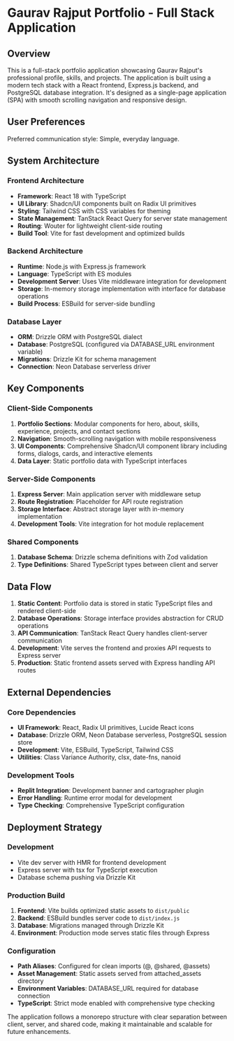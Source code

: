 # Gaurav Rajput Portfolio - Full Stack Application

## Overview

This is a full-stack portfolio application showcasing Gaurav Rajput's professional profile, skills, and projects. The application is built using a modern tech stack with a React frontend, Express.js backend, and PostgreSQL database integration. It's designed as a single-page application (SPA) with smooth scrolling navigation and responsive design.

## User Preferences

Preferred communication style: Simple, everyday language.

## System Architecture

### Frontend Architecture
- **Framework**: React 18 with TypeScript
- **UI Library**: Shadcn/UI components built on Radix UI primitives
- **Styling**: Tailwind CSS with CSS variables for theming
- **State Management**: TanStack React Query for server state management
- **Routing**: Wouter for lightweight client-side routing
- **Build Tool**: Vite for fast development and optimized builds

### Backend Architecture
- **Runtime**: Node.js with Express.js framework
- **Language**: TypeScript with ES modules
- **Development Server**: Uses Vite middleware integration for development
- **Storage**: In-memory storage implementation with interface for database operations
- **Build Process**: ESBuild for server-side bundling

### Database Layer
- **ORM**: Drizzle ORM with PostgreSQL dialect
- **Database**: PostgreSQL (configured via DATABASE_URL environment variable)
- **Migrations**: Drizzle Kit for schema management
- **Connection**: Neon Database serverless driver

## Key Components

### Client-Side Components
1. **Portfolio Sections**: Modular components for hero, about, skills, experience, projects, and contact sections
2. **Navigation**: Smooth-scrolling navigation with mobile responsiveness
3. **UI Components**: Comprehensive Shadcn/UI component library including forms, dialogs, cards, and interactive elements
4. **Data Layer**: Static portfolio data with TypeScript interfaces

### Server-Side Components
1. **Express Server**: Main application server with middleware setup
2. **Route Registration**: Placeholder for API route registration
3. **Storage Interface**: Abstract storage layer with in-memory implementation
4. **Development Tools**: Vite integration for hot module replacement

### Shared Components
1. **Database Schema**: Drizzle schema definitions with Zod validation
2. **Type Definitions**: Shared TypeScript types between client and server

## Data Flow

1. **Static Content**: Portfolio data is stored in static TypeScript files and rendered client-side
2. **Database Operations**: Storage interface provides abstraction for CRUD operations
3. **API Communication**: TanStack React Query handles client-server communication
4. **Development**: Vite serves the frontend and proxies API requests to Express server
5. **Production**: Static frontend assets served with Express handling API routes

## External Dependencies

### Core Dependencies
- **UI Framework**: React, Radix UI primitives, Lucide React icons
- **Database**: Drizzle ORM, Neon Database serverless, PostgreSQL session store
- **Development**: Vite, ESBuild, TypeScript, Tailwind CSS
- **Utilities**: Class Variance Authority, clsx, date-fns, nanoid

### Development Tools
- **Replit Integration**: Development banner and cartographer plugin
- **Error Handling**: Runtime error modal for development
- **Type Checking**: Comprehensive TypeScript configuration

## Deployment Strategy

### Development
- Vite dev server with HMR for frontend development
- Express server with tsx for TypeScript execution
- Database schema pushing via Drizzle Kit

### Production Build
1. **Frontend**: Vite builds optimized static assets to `dist/public`
2. **Backend**: ESBuild bundles server code to `dist/index.js`
3. **Database**: Migrations managed through Drizzle Kit
4. **Environment**: Production mode serves static files through Express

### Configuration
- **Path Aliases**: Configured for clean imports (@, @shared, @assets)
- **Asset Management**: Static assets served from attached_assets directory
- **Environment Variables**: DATABASE_URL required for database connection
- **TypeScript**: Strict mode enabled with comprehensive type checking

The application follows a monorepo structure with clear separation between client, server, and shared code, making it maintainable and scalable for future enhancements.